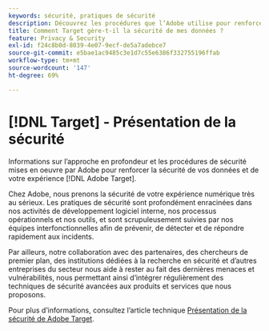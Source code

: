 ```yaml
---
keywords: sécurité, pratiques de sécurité
description: Découvrez les procédures que l’Adobe utilise pour renforcer la sécurité de vos données et de votre expérience  [!DNL Adobe Target] .
title: Comment Target gère-t-il la sécurité de mes données ?
feature: Privacy & Security
exl-id: f24c8b0d-8039-4e07-9ecf-de5a7adebce7
source-git-commit: e5bae1ac9485c3e1d7c55e6386f332755196ffab
workflow-type: tm+mt
source-wordcount: '147'
ht-degree: 69%

---
```


# [!DNL Target] - Présentation de la sécurité

Informations sur l’approche en profondeur et les procédures de sécurité mises en oeuvre par Adobe pour renforcer la sécurité de vos données et de votre expérience [!DNL Adobe Target].

Chez Adobe, nous prenons la sécurité de votre expérience numérique très au sérieux. Les pratiques de sécurité sont profondément enracinées dans nos activités de développement logiciel interne, nos processus opérationnels et nos outils, et sont scrupuleusement suivies par nos équipes interfonctionnelles afin de prévenir, de détecter et de répondre rapidement aux incidents.

Par ailleurs, notre collaboration avec des partenaires, des chercheurs de premier plan, des institutions dédiées à la recherche en sécurité et d’autres entreprises du secteur nous aide à rester au fait des dernières menaces et vulnérabilités, nous permettant ainsi d’intégrer régulièrement des techniques de sécurité avancées aux produits et services que nous proposons.

Pour plus d’informations, consultez l’article technique [Présentation de la sécurité de Adobe Target](https://www.adobe.com/content/dam/cc/en/security/pdfs/AdobeTargetSecurityOverview.pdf).
